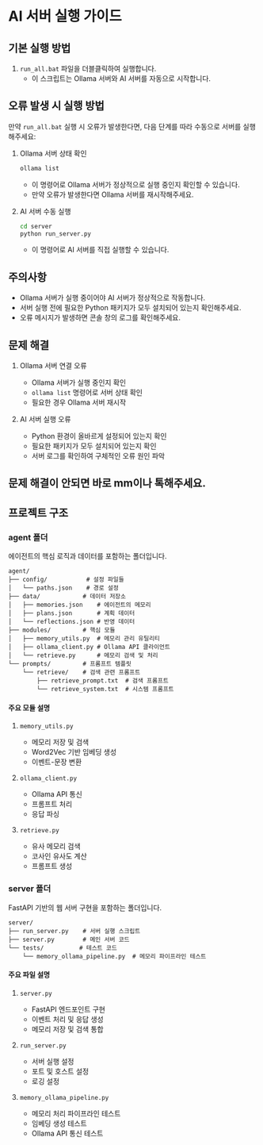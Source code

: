# AI 서버 실행 가이드

## 기본 실행 방법
1. `run_all.bat` 파일을 더블클릭하여 실행합니다.
   - 이 스크립트는 Ollama 서버와 AI 서버를 자동으로 시작합니다.

## 오류 발생 시 실행 방법
만약 `run_all.bat` 실행 시 오류가 발생한다면, 다음 단계를 따라 수동으로 서버를 실행해주세요:

1. Ollama 서버 상태 확인
   ```bash
   ollama list
   ```
   - 이 명령어로 Ollama 서버가 정상적으로 실행 중인지 확인할 수 있습니다.
   - 만약 오류가 발생한다면 Ollama 서버를 재시작해주세요.

2. AI 서버 수동 실행
   ```bash
   cd server
   python run_server.py
   ```
   - 이 명령어로 AI 서버를 직접 실행할 수 있습니다.

## 주의사항
- Ollama 서버가 실행 중이어야 AI 서버가 정상적으로 작동합니다.
- 서버 실행 전에 필요한 Python 패키지가 모두 설치되어 있는지 확인해주세요.
- 오류 메시지가 발생하면 콘솔 창의 로그를 확인해주세요.

## 문제 해결
1. Ollama 서버 연결 오류
   - Ollama 서버가 실행 중인지 확인
   - `ollama list` 명령어로 서버 상태 확인
   - 필요한 경우 Ollama 서버 재시작

2. AI 서버 실행 오류
   - Python 환경이 올바르게 설정되어 있는지 확인
   - 필요한 패키지가 모두 설치되어 있는지 확인
   - 서버 로그를 확인하여 구체적인 오류 원인 파악

## 문제 해결이 안되면 바로 mm이나 톡해주세요.

## 프로젝트 구조

### agent 폴더
에이전트의 핵심 로직과 데이터를 포함하는 폴더입니다.

```
agent/
├── config/           # 설정 파일들
│   └── paths.json    # 경로 설정
├── data/            # 데이터 저장소
│   ├── memories.json    # 에이전트의 메모리
│   ├── plans.json       # 계획 데이터
│   └── reflections.json # 반영 데이터
├── modules/         # 핵심 모듈
│   ├── memory_utils.py  # 메모리 관리 유틸리티
│   ├── ollama_client.py # Ollama API 클라이언트
│   └── retrieve.py      # 메모리 검색 및 처리
└── prompts/         # 프롬프트 템플릿
    └── retrieve/    # 검색 관련 프롬프트
        ├── retrieve_prompt.txt  # 검색 프롬프트
        └── retrieve_system.txt  # 시스템 프롬프트
```

#### 주요 모듈 설명
1. `memory_utils.py`
   - 메모리 저장 및 검색
   - Word2Vec 기반 임베딩 생성
   - 이벤트-문장 변환

2. `ollama_client.py`
   - Ollama API 통신
   - 프롬프트 처리
   - 응답 파싱

3. `retrieve.py`
   - 유사 메모리 검색
   - 코사인 유사도 계산
   - 프롬프트 생성

### server 폴더
FastAPI 기반의 웹 서버 구현을 포함하는 폴더입니다.

```
server/
├── run_server.py    # 서버 실행 스크립트
├── server.py        # 메인 서버 코드
└── tests/          # 테스트 코드
    └── memory_ollama_pipeline.py  # 메모리 파이프라인 테스트
```

#### 주요 파일 설명
1. `server.py`
   - FastAPI 엔드포인트 구현
   - 이벤트 처리 및 응답 생성
   - 메모리 저장 및 검색 통합

2. `run_server.py`
   - 서버 실행 설정
   - 포트 및 호스트 설정
   - 로깅 설정

3. `memory_ollama_pipeline.py`
   - 메모리 처리 파이프라인 테스트
   - 임베딩 생성 테스트
   - Ollama API 통신 테스트
